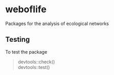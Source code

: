 # weboflife
Packages for the analysis of ecological networks

## Testing 
To test the package 
> devtools::check()    
> devtools::test() 
